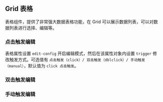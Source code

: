 <div class="demo-header">
<p class="overviewicon">
  <span class="wapi-list-form"/>
</p>

## Grid 表格

<nova-uxlink widget-name="Grid"></nova-uxlink>

表格组件，提供了非常强大数据表格功能，在 Grid 可以展示数据列表，可以对数据列表进行选择、编辑等。
</div>

### 点击触发编辑

表格属性设置 `edit-config` 开启编辑模式，然后在该属性对象内设置 `trigger` 修改触发方式。可选值有 `点击触发（click）/ 双击触发（dblclick）/ 手动触发（manual）`，默认值为 `click 点击触发`。

<nova-demo-view link="grid/aui3-first-menu/trigger-mode-for-editing"></nova-demo-view>

### 双击触发编辑

<nova-demo-view link="grid/aui3-first-menu/trigger-mode-db-editing"></nova-demo-view>

### 手动触发编辑

<nova-demo-view link="grid/aui3-first-menu/trigger-mode-hm-editing"></nova-demo-view>

<br>
